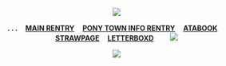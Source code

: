 <div align="center">
  
![](https://komarev.com/ghpvc/?username=10shadows&label=the+great+lake&color=orange&style=plastic)
  
<b>. . .  ㅤ[MAIN RENTRY](https://rentry.co/crushingwaves) ㅤ[PONY TOWN INFO RENTRY](https://rentry.co/angelofdarkness) ㅤ[ATABOOK](https://portal.atabook.org/) ㅤ[STRAWPAGE](https://madnesscombat.straw.page/) ㅤ[LETTERBOXD](https://letterboxd.com/xpurgation/) ㅤ ㅤ![](https://gifcity.carrd.co/assets/images/gallery141/34905453.gif?v=47652796) </b>


![](https://cdn.donmai.us/sample/91/e7/__ishmael_yi_sang_and_heathcliff_project_moon_and_1_more_drawn_by_8ight__sample-91e7892598ca8a67239a39e07440c179.jpg)


</div>
